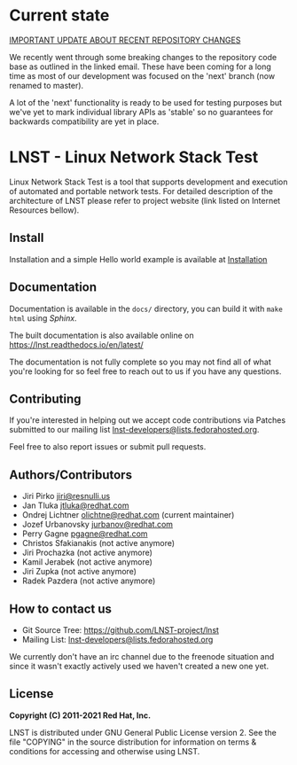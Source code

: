 # Current state   

[IMPORTANT UPDATE ABOUT RECENT REPOSITORY CHANGES](https://lists.fedorahosted.org/archives/list/lnst-developers@lists.fedorahosted.org/thread/WK2PWZSUVDDJBQCJSZDR6WCJKZ44ZKVU/)

We recently went through some breaking changes to the repository code base as
outlined in the linked email. These have been coming for a long time as most of
our development was focused on the 'next' branch (now renamed to master).

A lot of the 'next' functionality is ready to be used for testing purposes but
we've yet to mark individual library APIs as 'stable' so no guarantees for
backwards compatibility are yet in place.

# LNST - Linux Network Stack Test #

Linux Network Stack Test is a tool that supports development and execution
of automated and portable network tests. For detailed description of the
architecture of LNST please refer to project website (link listed on
Internet Resources bellow).

## Install

Installation and a simple Hello world example is available at
[Installation](docs/source/installation.rst)

## Documentation

Documentation is available in the `docs/` directory, you can build it with
`make html` using *Sphinx*.

The built documentation is also available online on https://lnst.readthedocs.io/en/latest/

The documentation is not fully complete so you may not find all of what you're
looking for so feel free to reach out to us if you have any questions.

## Contributing

If you're interested in helping out we accept code contributions via Patches
submitted to our mailing list <lnst-developers@lists.fedorahosted.org>.

Feel free to also report issues or submit pull requests.

## Authors/Contributors

* Jiri Pirko <jiri@resnulli.us>
* Jan Tluka <jtluka@redhat.com>
* Ondrej Lichtner <olichtne@redhat.com> (current maintainer)
* Jozef Urbanovsky <jurbanov@redhat.com>
* Perry Gagne <pgagne@redhat.com>
* Christos Sfakianakis (not active anymore)
* Jiri Prochazka (not active anymore)
* Kamil Jerabek (not active anymore)
* Jiri Zupka (not active anymore)
* Radek Pazdera (not active anymore)

## How to contact us

* Git Source Tree: https://github.com/LNST-project/lnst
* Mailing List:  <lnst-developers@lists.fedorahosted.org>

We currently don't have an irc channel due to the freenode situation and since
it wasn't exactly actively used we haven't created a new one yet.

## License

**Copyright (C) 2011-2021 Red Hat, Inc.**

LNST is distributed under GNU General Public License version 2. See the file
"COPYING" in the source distribution for information on terms & conditions
for accessing and otherwise using LNST.

